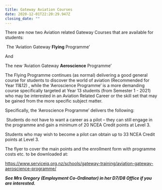 ```yaml
---
title: Gateway Aviation Courses
date: 2020-12-01T22:20:29.947Z
closing_date: ""
---
```

There are now two Aviation related Gateway Courses that are available for students:

 The ‘Aviation Gateway **Flying** Programme’

And

The new ‘Aviation Gateway **Aeroscience** Programme’

The Flying Programme continues (as normal) delivering a good general course for students to discover the world of aviation (Recommended for Year 11&12) , while the ‘Aeroscience Programme’ is a more demanding course specifically targeted at Year 13 students (from Semester 1 - 2021) who may be interested in an Aviation Related Career or the skill set that may be gained from the more specific subject matter.

Specifically, the ‘Aeroscience Programme’ delivers the following:

 Students do not have to want a career as a pilot – they can still engage in the programme and gain a minimum of 20 NCEA Credit points at Level 3.

Students who may wish to become a pilot can obtain up to 33 NCEA Credit points at Level 3. 

The flyer to cover the main points and the enrollment form with programme costs etc. to be downloaded at:

<https://www.serviceiq.org.nz/schools/gateway-training/aviation-gateway-aeroscience-programme/>

***See Mrs Gregory (Employment Co-Ordinator) in her D7/D8 Office if you are interested.***